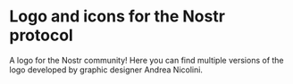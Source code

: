 # Logo and icons for the Nostr protocol
A logo for the Nostr community!
Here you can find multiple versions of the logo developed by graphic designer Andrea Nicolini. 
